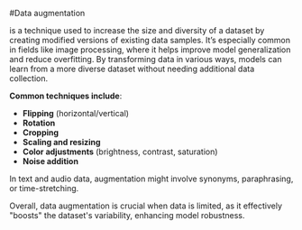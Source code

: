 #Data augmentation 

is a technique used to increase the size and diversity of a dataset by creating modified versions of existing data samples. It’s especially common in fields like image processing, where it helps improve model generalization and reduce overfitting. By transforming data in various ways, models can learn from a more diverse dataset without needing additional data collection.

**Common techniques include**:
- **Flipping** (horizontal/vertical)
- **Rotation**
- **Cropping**
- **Scaling and resizing**
- **Color adjustments** (brightness, contrast, saturation)
- **Noise addition**

In text and audio data, augmentation might involve synonyms, paraphrasing, or time-stretching.

Overall, data augmentation is crucial when data is limited, as it effectively "boosts" the dataset's variability, enhancing model robustness.
